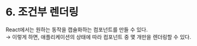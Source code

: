 # 6. 조건부 렌더링
React에서는 원하는 동작을 캡슐화하는 컴포넌트를 만들 수 있다.  
→ 이렇게 하면, 애플리케이션의 상태에 따라 컴포넌트 중 몇 개만을 렌더링할 수 있다.